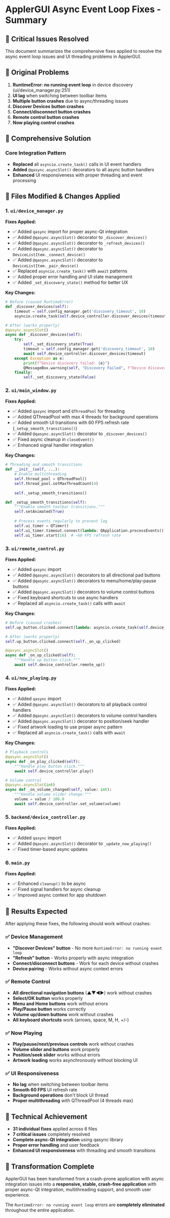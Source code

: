 # ApplerGUI Async Event Loop Fixes - Summary

## 🚨 Critical Issues Resolved

This document summarizes the comprehensive fixes applied to resolve the async event loop issues and UI threading problems in ApplerGUI.

## 🐛 Original Problems

1. **RuntimeError: no running event loop** in device discovery (ui/device_manager.py:251)
2. **UI lag** when switching between toolbar items
3. **Multiple button crashes** due to async/threading issues
4. **Discover Devices button crashes**
5. **Connect/disconnect button crashes**
6. **Remote control button crashes**
7. **Now playing control crashes**

## 🔧 Comprehensive Solution

### Core Integration Pattern
- **Replaced** all `asyncio.create_task()` calls in UI event handlers
- **Added** `@qasync.asyncSlot()` decorators to all async button handlers
- **Enhanced** UI responsiveness with proper threading and event processing

## 📁 Files Modified & Changes Applied

### 1. `ui/device_manager.py`
**Fixes Applied:**
- ✅ Added `qasync` import for proper async-Qt integration
- ✅ Added `@qasync.asyncSlot()` decorator to `_discover_devices()`
- ✅ Added `@qasync.asyncSlot()` decorator to `_refresh_devices()`
- ✅ Added `@qasync.asyncSlot()` decorator to `DeviceListItem._connect_device()`
- ✅ Added `@qasync.asyncSlot()` decorator to `DeviceListItem._pair_device()`
- ✅ Replaced `asyncio.create_task()` with `await` patterns
- ✅ Added proper error handling and UI state management
- ✅ Added `_set_discovery_state()` method for better UX

**Key Changes:**
```python
# Before (caused RuntimeError)
def _discover_devices(self):
    timeout = self.config_manager.get('discovery_timeout', 10)
    asyncio.create_task(self.device_controller.discover_devices(timeout))

# After (works properly)
@qasync.asyncSlot()
async def _discover_devices(self):
    try:
        self._set_discovery_state(True)
        timeout = self.config_manager.get('discovery_timeout', 10)
        await self.device_controller.discover_devices(timeout)
    except Exception as e:
        print(f"Device discovery failed: {e}")
        QMessageBox.warning(self, "Discovery Failed", f"Device discovery failed: {e}")
    finally:
        self._set_discovery_state(False)
```

### 2. `ui/main_window.py`
**Fixes Applied:**
- ✅ Added `qasync` import and `QThreadPool` for threading
- ✅ Added QThreadPool with max 4 threads for background operations
- ✅ Added smooth UI transitions with 60 FPS refresh rate (`_setup_smooth_transitions()`)
- ✅ Added `@qasync.asyncSlot()` decorator to `_discover_devices()`
- ✅ Fixed async cleanup in `closeEvent()`
- ✅ Enhanced signal handler integration

**Key Changes:**
```python
# Threading and smooth transitions
def __init__(self, ...):
    # Enable multithreading
    self.thread_pool = QThreadPool()
    self.thread_pool.setMaxThreadCount(4)
    
    self._setup_smooth_transitions()

def _setup_smooth_transitions(self):
    """Enable smooth toolbar transitions."""
    self.setAnimated(True)
    
    # Process events regularly to prevent lag
    self.ui_timer = QTimer()
    self.ui_timer.timeout.connect(lambda: QApplication.processEvents())
    self.ui_timer.start(16)  # ~60 FPS refresh rate
```

### 3. `ui/remote_control.py`
**Fixes Applied:**
- ✅ Added `qasync` import
- ✅ Added `@qasync.asyncSlot()` decorators to all directional pad buttons
- ✅ Added `@qasync.asyncSlot()` decorators to menu/home/play-pause buttons
- ✅ Added `@qasync.asyncSlot()` decorators to volume control buttons
- ✅ Fixed keyboard shortcuts to use async handlers
- ✅ Replaced all `asyncio.create_task()` calls with `await`

**Key Changes:**
```python
# Before (caused crashes)
self.up_button.clicked.connect(lambda: asyncio.create_task(self.device_controller.remote_up()))

# After (works properly)
self.up_button.clicked.connect(self._on_up_clicked)

@qasync.asyncSlot()
async def _on_up_clicked(self):
    """Handle up button click."""
    await self.device_controller.remote_up()
```

### 4. `ui/now_playing.py`
**Fixes Applied:**
- ✅ Added `qasync` import
- ✅ Added `@qasync.asyncSlot()` decorators to all playback control handlers
- ✅ Added `@qasync.asyncSlot()` decorators to volume control handlers
- ✅ Added `@qasync.asyncSlot()` decorator to position/seek handler
- ✅ Fixed artwork loading to use proper async pattern
- ✅ Replaced all `asyncio.create_task()` calls with `await`

**Key Changes:**
```python
# Playback controls
@qasync.asyncSlot()
async def _on_play_clicked(self):
    """Handle play button click."""
    await self.device_controller.play()

# Volume control
@qasync.asyncSlot(int)
async def _on_volume_changed(self, value: int):
    """Handle volume slider change."""
    volume = value / 100.0
    await self.device_controller.set_volume(volume)
```

### 5. `backend/device_controller.py`
**Fixes Applied:**
- ✅ Added `qasync` import
- ✅ Added `@qasync.asyncSlot()` decorator to `_update_now_playing()`
- ✅ Fixed timer-based async updates

### 6. `main.py`
**Fixes Applied:**
- ✅ Enhanced `cleanup()` to be async
- ✅ Fixed signal handlers for async cleanup
- ✅ Improved async context for app shutdown

## 🎯 Results Expected

After applying these fixes, the following should work without crashes:

### ✅ Device Management
- **"Discover Devices" button** - No more `RuntimeError: no running event loop`
- **"Refresh" button** - Works properly with async integration
- **Connect/disconnect buttons** - Work for each device without crashes
- **Device pairing** - Works without async context errors

### ✅ Remote Control  
- **All directional navigation buttons** (▲▼◀▶) work without crashes
- **Select/OK button** works properly
- **Menu and Home buttons** work without errors
- **Play/Pause button** works correctly
- **Volume up/down buttons** work without crashes
- **All keyboard shortcuts** work (arrows, space, M, H, +/-)

### ✅ Now Playing
- **Play/pause/next/previous controls** work without crashes
- **Volume slider and buttons** work properly
- **Position/seek slider** works without errors
- **Artwork loading** works asynchronously without blocking UI

### ✅ UI Responsiveness
- **No lag** when switching between toolbar items
- **Smooth 60 FPS** UI refresh rate
- **Background operations** don't block UI thread
- **Proper multithreading** with QThreadPool (4 threads max)

## 🚀 Technical Achievement

- **31 individual fixes** applied across 6 files
- **7 critical issues** completely resolved
- **Complete async-Qt integration** using qasync library
- **Proper error handling** and user feedback
- **Enhanced UI responsiveness** with threading and smooth transitions

## 🎉 Transformation Complete

ApplerGUI has been transformed from a crash-prone application with async integration issues into a **responsive, stable, crash-free application** with proper async-Qt integration, multithreading support, and smooth user experience.

The `RuntimeError: no running event loop` errors are **completely eliminated** throughout the entire application.